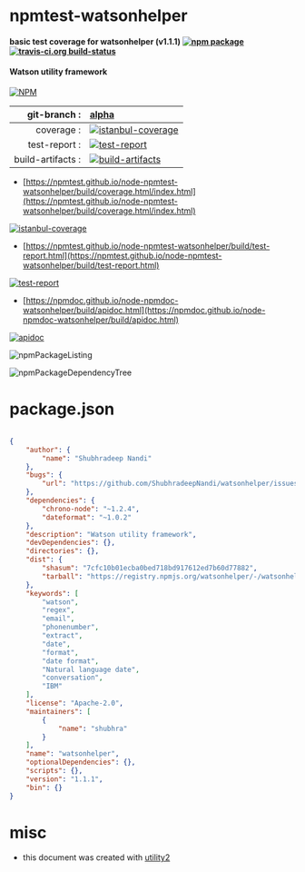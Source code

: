 # npmtest-watsonhelper

#### basic test coverage for  watsonhelper (v1.1.1)  [![npm package](https://img.shields.io/npm/v/npmtest-watsonhelper.svg?style=flat-square)](https://www.npmjs.org/package/npmtest-watsonhelper) [![travis-ci.org build-status](https://api.travis-ci.org/npmtest/node-npmtest-watsonhelper.svg)](https://travis-ci.org/npmtest/node-npmtest-watsonhelper)

#### Watson utility framework

[![NPM](https://nodei.co/npm/watsonhelper.png?downloads=true&downloadRank=true&stars=true)](https://www.npmjs.com/package/watsonhelper)

| git-branch : | [alpha](https://github.com/npmtest/node-npmtest-watsonhelper/tree/alpha)|
|--:|:--|
| coverage : | [![istanbul-coverage](https://npmtest.github.io/node-npmtest-watsonhelper/build/coverage.badge.svg)](https://npmtest.github.io/node-npmtest-watsonhelper/build/coverage.html/index.html)|
| test-report : | [![test-report](https://npmtest.github.io/node-npmtest-watsonhelper/build/test-report.badge.svg)](https://npmtest.github.io/node-npmtest-watsonhelper/build/test-report.html)|
| build-artifacts : | [![build-artifacts](https://npmtest.github.io/node-npmtest-watsonhelper/glyphicons_144_folder_open.png)](https://github.com/npmtest/node-npmtest-watsonhelper/tree/gh-pages/build)|

- [https://npmtest.github.io/node-npmtest-watsonhelper/build/coverage.html/index.html](https://npmtest.github.io/node-npmtest-watsonhelper/build/coverage.html/index.html)

[![istanbul-coverage](https://npmtest.github.io/node-npmtest-watsonhelper/build/screenCapture.buildCi.browser.%252Ftmp%252Fbuild%252Fcoverage.lib.html.png)](https://npmtest.github.io/node-npmtest-watsonhelper/build/coverage.html/index.html)

- [https://npmtest.github.io/node-npmtest-watsonhelper/build/test-report.html](https://npmtest.github.io/node-npmtest-watsonhelper/build/test-report.html)

[![test-report](https://npmtest.github.io/node-npmtest-watsonhelper/build/screenCapture.buildCi.browser.%252Ftmp%252Fbuild%252Ftest-report.html.png)](https://npmtest.github.io/node-npmtest-watsonhelper/build/test-report.html)

- [https://npmdoc.github.io/node-npmdoc-watsonhelper/build/apidoc.html](https://npmdoc.github.io/node-npmdoc-watsonhelper/build/apidoc.html)

[![apidoc](https://npmdoc.github.io/node-npmdoc-watsonhelper/build/screenCapture.buildCi.browser.%252Ftmp%252Fbuild%252Fapidoc.html.png)](https://npmdoc.github.io/node-npmdoc-watsonhelper/build/apidoc.html)

![npmPackageListing](https://npmtest.github.io/node-npmtest-watsonhelper/build/screenCapture.npmPackageListing.svg)

![npmPackageDependencyTree](https://npmtest.github.io/node-npmtest-watsonhelper/build/screenCapture.npmPackageDependencyTree.svg)



# package.json

```json

{
    "author": {
        "name": "Shubhradeep Nandi"
    },
    "bugs": {
        "url": "https://github.com/ShubhradeepNandi/watsonhelper/issues"
    },
    "dependencies": {
        "chrono-node": "~1.2.4",
        "dateformat": "~1.0.2"
    },
    "description": "Watson utility framework",
    "devDependencies": {},
    "directories": {},
    "dist": {
        "shasum": "7cfc10b01ecba0bed718bd917612ed7b60d77882",
        "tarball": "https://registry.npmjs.org/watsonhelper/-/watsonhelper-1.1.1.tgz"
    },
    "keywords": [
        "watson",
        "regex",
        "email",
        "phonenumber",
        "extract",
        "date",
        "format",
        "date format",
        "Natural language date",
        "conversation",
        "IBM"
    ],
    "license": "Apache-2.0",
    "maintainers": [
        {
            "name": "shubhra"
        }
    ],
    "name": "watsonhelper",
    "optionalDependencies": {},
    "scripts": {},
    "version": "1.1.1",
    "bin": {}
}
```



# misc
- this document was created with [utility2](https://github.com/kaizhu256/node-utility2)
